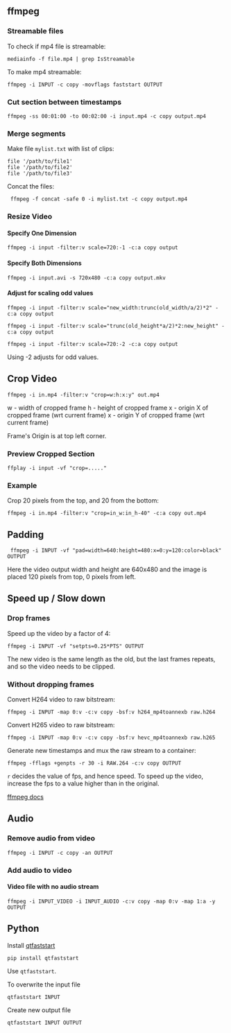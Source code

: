 ## ffmpeg

### Streamable files

To check if mp4 file is streamable:

    mediainfo -f file.mp4 | grep IsStreamable

To make mp4 streamable:

    ffmpeg -i INPUT -c copy -movflags faststart OUTPUT

### Cut section between timestamps

	ffmpeg -ss 00:01:00 -to 00:02:00 -i input.mp4 -c copy output.mp4
	
### Merge segments

Make file `mylist.txt` with list of clips:

	file '/path/to/file1'
	file '/path/to/file2'
	file '/path/to/file3'
	
Concat the files:

	 ffmpeg -f concat -safe 0 -i mylist.txt -c copy output.mp4

### Resize Video

#### Specify One Dimension

	ffmpeg -i input -filter:v scale=720:-1 -c:a copy output
	
#### Specify Both Dimensions

	ffmpeg -i input.avi -s 720x480 -c:a copy output.mkv
	
#### Adjust for scaling odd values

	ffmpeg -i input -filter:v scale="new_width:trunc(old_width/a/2)*2" -c:a copy output
	
	ffmpeg -i input -filter:v scale="trunc(old_height*a/2)*2:new_height" -c:a copy output
	
	ffmpeg -i input -filter:v scale=720:-2 -c:a copy output

Using -2 adjusts for odd values.

## Crop Video

	ffmpeg -i in.mp4 -filter:v "crop=w:h:x:y" out.mp4
	
w - width of cropped frame
h - height of cropped frame
x - origin X of cropped frame (wrt current frame)
x - origin Y of cropped frame (wrt current frame)

Frame's Origin is at top left corner.

### Preview Cropped Section

	ffplay -i input -vf "crop=....."

### Example

Crop 20 pixels from the top, and 20 from the bottom:	

	ffmpeg -i in.mp4 -filter:v "crop=in_w:in_h-40" -c:a copy out.mp4

## Padding

	 ffmpeg -i INPUT -vf "pad=width=640:height=480:x=0:y=120:color=black" OUTPUT
	 
Here the video output width and height are 640x480 and the image is placed 120 pixels from top, 0 pixels from left. 

## Speed up / Slow down

### Drop frames

Speed up the video by a factor of 4:

    ffmpeg -i INPUT -vf "setpts=0.25*PTS" OUTPUT

The new video is the same length as the old, but the last frames repeats, and so the video needs to be clipped.

### Without dropping frames

Convert H264 video to raw bitstream:

    ffmpeg -i INPUT -map 0:v -c:v copy -bsf:v h264_mp4toannexb raw.h264

Convert H265 video to raw bitstream:

    ffmpeg -i INPUT -map 0:v -c:v copy -bsf:v hevc_mp4toannexb raw.h265

Generate new timestamps and mux the raw stream to a container:

    ffmpeg -fflags +genpts -r 30 -i RAW.264 -c:v copy OUTPUT

`r` decides the value of fps, and hence speed. To speed up the video, increase the fps to a value higher than in the original.

[ffmpeg docs](https://trac.ffmpeg.org/wiki/How%20to%20speed%20up%20/%20slow%20down%20a%20video)

## Audio

### Remove audio from video

    ffmpeg -i INPUT -c copy -an OUTPUT

### Add audio to video

#### Video file with no audio stream

    ffmpeg -i INPUT_VIDEO -i INPUT_AUDIO -c:v copy -map 0:v -map 1:a -y OUTPUT

## Python

Install [qtfaststart](https://github.com/danielgtaylor/qtfaststart)
    
    pip install qtfaststart

Use `qtfaststart`. 

To overwrite the input file
    
    qtfaststart INPUT 


Create new output file

    qtfaststart INPUT OUTPUT


